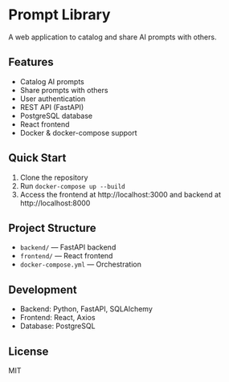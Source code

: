 # Prompt Library

A web application to catalog and share AI prompts with others.

## Features
- Catalog AI prompts
- Share prompts with others
- User authentication
- REST API (FastAPI)
- PostgreSQL database
- React frontend
- Docker & docker-compose support

## Quick Start

1. Clone the repository
2. Run `docker-compose up --build`
3. Access the frontend at http://localhost:3000 and backend at http://localhost:8000

## Project Structure
- `backend/` — FastAPI backend
- `frontend/` — React frontend
- `docker-compose.yml` — Orchestration

## Development
- Backend: Python, FastAPI, SQLAlchemy
- Frontend: React, Axios
- Database: PostgreSQL

## License
MIT
